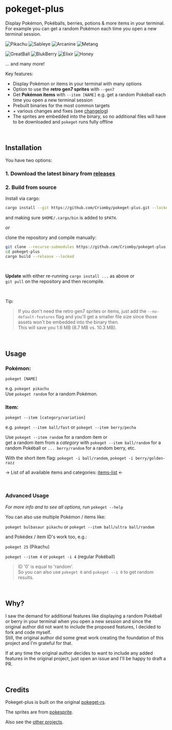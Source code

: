 # pokeget-plus

Display Pokémon, Pokéballs, berries, potions & more items in your terminal.<br>
For example you can get a random Pokémon each time you open a new terminal session.

![Pikachu](https://github.com/msikma/pokesprite/blob/c5aaa610ff2acdf7fd8e2dccd181bca8be9fcb3e/icons/pokemon/regular/pikachu.png)
![Sableye](https://github.com/msikma/pokesprite/blob/c5aaa610ff2acdf7fd8e2dccd181bca8be9fcb3e/icons/pokemon/regular/sableye.png)
![Arcanine](https://github.com/msikma/pokesprite/blob/c5aaa610ff2acdf7fd8e2dccd181bca8be9fcb3e/icons/pokemon/regular/arcanine.png)
![Metang](https://github.com/msikma/pokesprite/blob/c5aaa610ff2acdf7fd8e2dccd181bca8be9fcb3e/icons/pokemon/regular/metang.png)

![GreatBall](https://github.com/msikma/pokesprite/blob/c5aaa610ff2acdf7fd8e2dccd181bca8be9fcb3e/items/ball/great.png)
![BlukBerry](https://github.com/msikma/pokesprite/blob/c5aaa610ff2acdf7fd8e2dccd181bca8be9fcb3e/items/berry/bluk.png)
![Elixir](https://github.com/msikma/pokesprite/blob/c5aaa610ff2acdf7fd8e2dccd181bca8be9fcb3e/items/medicine/elixir.png)
![Honey](https://github.com/msikma/pokesprite/blob/c5aaa610ff2acdf7fd8e2dccd181bca8be9fcb3e/items/other-item/honey.png)

... and many more!

Key features:
- Display Pokémon or items in your terminal with many options
- Option to use the **retro gen7 sprites** with `--gen7`
- Get **Pokémon items** with `--item [NAME]`
  e.g. get a random Pokéball each time you open a new terminal session
- Prebuilt binaries for the most common targets
- \+ various changes and fixes (see [changelog](CHANGELOG.md))
- The sprites are embedded into the binary, so no additional files will have to be downloaded and `pokeget` runs fully offline

<br>

## Installation

You have two options:

### 1. Download the latest binary from [releases](https://github.com/Criomby/pokeget-plus/releases)

### 2. Build from source

Install via cargo:

```sh
cargo install --git https://github.com/Criomby/pokeget-plus.git --locked
```
and making sure `$HOME/.cargo/bin` is added to `$PATH`.

*or* 

clone the repository and compile manually:

```sh
git clone --recurse-submodules https://github.com/Criomby/pokeget-plus.git
cd pokeget-plus
cargo build --release --locked
```

<br>

**Update** with either re-running `cargo install ...` as above or<br>
`git pull` on the repository and then recompile.

<br>

Tip:

> If you don't need the retro gen7 sprites or items, just add the `--no-default-features` flag and you'll get a smaller file size since those assets won't be embedded into the binary then.<br>
This will save you 1.6 MB (8.7 MB vs. 10.3 MB).

<br>

## Usage

### **Pokémon:**

`pokeget [NAME]`

e.g. `pokeget pikachu`<br>
Use `pokeget random` for a random Pokémon.

### **Item:** 

`pokeget --item [category/variation]`

e.g. `pokeget --item ball/fast` or `pokeget --item berry/pecha`

Use `pokeget --item random` for a random item or<br>
get a random item from a *category* with `pokeget --item ball/random` for a random Pokéball or `... berry/random` for a random berry, etc.

With the short item flag: `pokeget -i ball/random`, `pokeget -i berry/golden-razz`

-> List of all available items and categories: [items-list](data/items-list.txt) <-

<br>

### Advanced Usage

*For more info and to see all options, run* `pokeget --help`

You can also use multiple Pokémon / items like:

`pokeget bulbasaur pikachu` or `pokeget --item ball/ultra ball/random`

and Pokédex / item ID's work too, e.g.:

`pokeget 25` (Pikachu)

`pokeget --item 4` or `pokeget -i 4` (regular Pokéball)

> ID '0' is equal to 'random'.<br>
So you can also use `pokeget 0` and `pokeget --i 0` to get random results.



<br>

## Why?

I saw the demand for additional features like displaying a random Pokéball or berry in your terminal when you open a new session and since the original author did not want to include the proposed features, I decided to fork and code myself.<br>
Still, the original author did some great work creating the foundation of this project and I'm grateful for that.

If at any time the original author decides to want to include any added features in the original project, just open an issue and I'll be happy to draft a PR.

<br>

## Credits

Pokeget-plus is built on the original [pokeget-rs](https://github.com/talwat/pokeget-rs).

The sprites are from [pokesprite](https://github.com/msikma/pokesprite).

Also see the [other projects](OTHER_PROJECTS.md).
